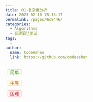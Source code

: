 ```yaml
---
title: 01-复杂度分析
date: 2023-02-10 15:13:17
permalink: /pages/6c8446/
categories:
  - Algorithms
  - 玩转算法面试
tags:
  - 
author: 
  name: CodeAshen
  link: https://github.com/codeashen
---
```

<span style="padding: 0 7px;margin: 0 7px;border: 1px solid #d9d9d9;border-radius: 2px;color: #389e0d;background: #f6ffed;border-color: #b7eb8f;">简单</span>

<span style="padding: 0 7px;margin: 0 7px;border: 1px solid #d9d9d9;border-radius: 2px;color: #d46b08;background: #fff7e6;border-color: #ffd591;">中等</span>

<span style="padding: 0 7px;margin: 0 7px;border: 1px solid #d9d9d9;border-radius: 2px;color: #cf1322;background: #fff1f0;border-color: #ffa39e;">困难</span>


